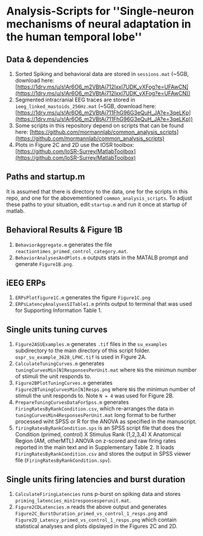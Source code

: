 # Analysis-Scripts for ''Single-neuron mechanisms of neural adaptation in the human temporal lobe''

## Data & dependencies
1. Sorted Spiking and behavioral data are stored in `sessions.mat` (~5GB, download here: [https://1drv.ms/u/s!Ar6O6_m2VBtAj712lxxl7UDK_yXFog?e=UFAwCN](https://1drv.ms/u/s!Ar6O6_m2VBtAj712lxxl7UDK_yXFog?e=UFAwCN))
2. Segmented intracranial EEG traces are stored in `ieeg_linked_mastoids_256Hz.mat` (~5GB, download here: [https://1drv.ms/u/s!Ar6O6_m2VBtAj711FhG96G3eQuH_JA?e=3qeLKp](https://1drv.ms/u/s!Ar6O6_m2VBtAj711FhG96G3eQuH_JA?e=3qeLKp))  
3. Some scripts in this repository depend on scripts that can be found here: [https://github.com/mormannlab/common_analysis_scripts](https://github.com/mormannlab/common_analysis_scripts)
4. Plots in Figure 2C and 2D use the IOSR toolbox: [https://github.com/IoSR-Surrey/MatlabToolbox](https://github.com/IoSR-Surrey/MatlabToolbox)

## Paths and startup.m
It is assumed that there is directory to the data, one for the scripts in this repo, and one for the abovementioned `common_analysis_scripts`. To adjust these paths to your situation, edit `startup.m` and run it once at startup of matlab.

## Behavioral Results & Figure 1B
1. `BehaviorAggregate.m` generates the file `reactiontimes_primed_control_category.mat`.
2. `BehaviorAnalysesAndPlots.m` outputs stats in the MATALB prompt and generate `Figure1B.png`.

## iEEG ERPs
1. `ERPsPlotfigure1C.m` generates the figure `Figure1C.png`
2. `ERPsLatencyAnalysesSITable1.m` prints output to terminal that was used for Supporting Information Table 1. 

## Single units tuning curves
1. `Figure2ASUExamples.m` generates `.tif` files in the `su_examples` subdirectory to the main directory of this script folder. `ospr_su_example_3628_LPHC.tif` is used in Figure 2A. 
2. `CalculateTuningCurves.m` generates `tuningCurvesMin[N]ResponsesPerUnit.mat` where `N`is the minimun number of stimuli the unit responds to.
3. `Figure2BPlotTuningCurves.m` generates  `Figure2BTuningCurvesMin[N]Resps.png` where `N`is the minimun number of stimuli the unit responds to. Note `N = 4` was used for Figure 2B.
4. `PrepareTuningCurvesDataForSpss.m` generates `FiringRatesByRankCondition.csv`, which re-arranges the data in `tuningCurvesMin4ResponsesPerUnit.mat` long format to be further processed wiht SPSS or R for the ANOVA as specified in the manuscript.
5. `firingRatesByRankCondition.sps` is an SPSS script file that does the Condition (primed, control) X Stimulus Rank (1,2,3,4) X Anatomical Region (AM, otherMTL) ANOVA on z-scored and raw firing rates reported in the main text and in Supplementary Table 2. It loads `FiringRatesByRankCondition.csv` and stores the output in SPSS viewer file (`FiringRatesByRankCondition.spv`).

## Single units firing latencies and burst duration
1. `CalculateFiringLatencies` runs p-burst on spiking data and stores `priming_latencies_min1responsesperunit.mat`.
2. `Figure2CDLatencies.m` reads the above output and generates `Figure2C_BurstDuration_primed_vs_control_1_resps.png` and `Figure2D_Latency_primed_vs_control_1_resps.png` which contain statistical analyses and plots dipslayed in the Figures 2C and 2D. 

